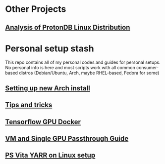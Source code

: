 # Other Projects

## [Analysis of ProtonDB Linux Distribution](ProtonDB_Analysis/analysis.md)

# Personal setup stash

This repo contains all of my personal codes and guides for personal setups. No personal info is here and most scripts work with all common consumer-based distros (Debian/Ubuntu, Arch, maybe RHEL-based, Fedora for some)

## [Setting up new Arch install](Setting_up_Arch/README.md)

## [Tips and tricks](Tips_and_tricks.md)

## [Tensorflow GPU Docker](Tensorflow_Docker.md)

## [VM and Single GPU Passthrough Guide](GPU_Passthrough/Single_GPU_Passthrough_Guide.md)

## [PS Vita YARR on Linux setup](PS_Vita.md)
